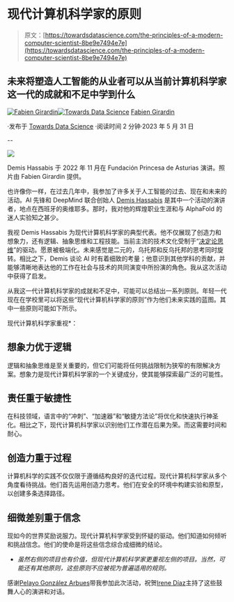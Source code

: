 # 现代计算机科学家的原则

> 原文：[https://towardsdatascience.com/the-principles-of-a-modern-computer-scientist-8be9e7494e7e](https://towardsdatascience.com/the-principles-of-a-modern-computer-scientist-8be9e7494e7e)

## 未来将塑造人工智能的从业者可以从当前计算机科学家这一代的成就和不足中学到什么

[](https://girardin.medium.com/?source=post_page-----8be9e7494e7e--------------------------------)[![Fabien Girardin](../Images/715931e70670d0f88a6d469522d19bd2.png)](https://girardin.medium.com/?source=post_page-----8be9e7494e7e--------------------------------)[](https://towardsdatascience.com/?source=post_page-----8be9e7494e7e--------------------------------)[![Towards Data Science](../Images/a6ff2676ffcc0c7aad8aaf1d79379785.png)](https://towardsdatascience.com/?source=post_page-----8be9e7494e7e--------------------------------) [Fabien Girardin](https://girardin.medium.com/?source=post_page-----8be9e7494e7e--------------------------------)

·发布于 [Towards Data Science](https://towardsdatascience.com/?source=post_page-----8be9e7494e7e--------------------------------) ·阅读时间 2 分钟·2023 年 5 月 31 日

--

![](../Images/85514748c1a626b4a97da5476986a9fd.png)

Demis Hassabis 于 2022 年 11 月在 Fundación Princesa de Asturias 演讲。照片由 Fabien Girardin 提供。

也许像你一样，在过去几年中，我参加了许多关于人工智能的过去、现在和未来的活动。AI 先锋和 DeepMind 联合创始人 [Demis Hassabis](https://en.wikipedia.org/wiki/Demis_Hassabis) 是其中一个活动的演讲者，地点在西班牙的奥维耶多。那时，我对他的辉煌职业生涯和与 AlphaFold 的迷人实验知之甚少。

我视 Demis Hassabis 为现代计算机科学家的典型代表。他不仅展现了创造力和想象力，还有逻辑、抽象思维和工程技能。当前主流的技术文化受制于“[决定论思维](https://zephoria.medium.com/resisting-deterministic-thinking-52ef8d78248c)”的驱动。愿景被极端化。未来感觉是二元的，乌托邦和反乌托邦的思考同时旋转。相比之下，Demis 谈论 AI 时有着细致的考量；他意识到其他学科的贡献，并能够清晰地表达他的工作在社会与技术的共同演变中所扮演的角色。我从这次活动中获得了启发。

从我这一代计算机科学家的成就和不足中，可能可以总结出一系列原则。年轻一代现在在学校里可以将这些“现代计算机科学家的原则”作为他们未来实践的蓝图。其中一些原则可能如下所示。

现代计算机科学家重视*：

## **想象力优于逻辑**

逻辑和抽象思维是至关重要的，但它们可能将任何挑战限制为狭窄的有限解决方案。想象力是现代计算机科学家的一个关键成分，使其能够探索最广泛的可能性。

## **责任重于敏捷性**

在科技领域，语言中的“冲刺”、“加速器”和“敏捷方法论”将优化和快速执行神圣化。相比之下，现代计算机科学家以识别他们工作潜在后果为荣。而这需要时间和耐心。

## **创造力重于过程**

计算机科学的实践不仅仅限于遵循结构良好的迭代过程。现代计算机科学家从多个角度看待挑战。他们首先运用创造力思考。他们在安全的环境中构建实验和原型，以创建多条选择路径。

## **细微差别重于信念**

现如今的世界奖励说服力。现代计算机科学家受到怀疑的驱动。他们知道如何倾听和挑战信念。他们的使命是将这些信念综合成细微的结论。

* *虽然右侧的项目也有价值，但现代计算机科学家更重视左侧的项目。当然，可能还有其他原则，这些原则不应被视为普遍适用的规则。*

感谢[Pelayo González Arbues](https://pelayoarbues.github.io/)带我参加此次活动，祝贺[Irene Díaz](https://www.linkedin.com/in/sirenediaz/)主持了这些鼓舞人心的演讲和对话。
